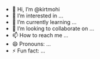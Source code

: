 - 👋 Hi, I’m @kirtmohi
- 👀 I’m interested in ...
- 🌱 I’m currently learning ...
- 💞️ I’m looking to collaborate on ...
- 📫 How to reach me ...
- 😄 Pronouns: ...
- ⚡ Fun fact: ...

<!---
kirtmohi/kirtmohi is a ✨ special ✨ repository because its `README.md` (this file) appears on your GitHub profile.
You can click the Preview link to take a look at your changes.
--->
